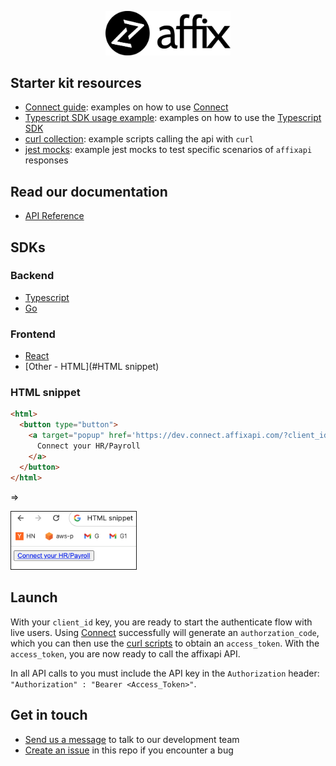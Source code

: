 <p align="center">
  <a href="https://affixapi.com">
    <img src = "./dev-resources/Word__logo.png" width = 200px>
  </a>
</p>

## Starter kit resources

- [Connect guide](./connect): examples on how to use [Connect](https://dev.connect.affixapi.com/?client_id=3FDAEDF9-1DCA4F54-87949F6A-41027643&mode=payroll&scope=/2023-03-01/payroll/identity%20/2023-03-01/payroll/employees%20/2023-03-01/payroll/payruns%20/2023-03-01/payroll/payruns/:payrun_id%20&redirect_uri=https://affixapi.com&sandbox=true)
- [Typescript SDK usage example](./sdk-example): examples on how to use the [Typescript SDK](https://www.npmjs.com/package/@affixapi/api)
- [curl collection](./curl-collection): example scripts calling the api with `curl`
- [jest mocks](./jest-mocks): example jest mocks to test specific scenarios of `affixapi` responses

## Read our documentation

- [API Reference](https://docs.affixapi.com/)

## SDKs

### Backend
- [Typescript](https://www.npmjs.com/package/@affixapi/api)
- [Go](https://pkg.go.dev/github.com/affixapi/go-sdk)

### Frontend
- [React](https://www.npmjs.com/package/@affixapi/connect-sdk)
- [Other - HTML](#HTML snippet)

### HTML snippet

```html
<html>
  <button type="button">
    <a target="popup" href='https://dev.connect.affixapi.com/?client_id=[YOUR CLIENT ID]&mode=developer&scope=/2023-03-01/developer/company%20/2023-03-01/developer/identity%20/2023-03-01/developer/employee%20/2023-03-01/developer/employees%20/2023-03-01/developer/timesheets%20/2023-03-01/developer/time-off-entries%20/2023-03-01/developer/time-off-balances%20/2023-03-01/developer/payruns%20/2023-03-01/developer/payruns/:payrun_id%20/2023-03-01/developer/work-locations%20/2023-03-01/developer/groups%20&redirect_uri=https://affixapi.com'>
      Connect your HR/Payroll
    </a>
  </button>
</html>
```

=>

<a href="https://affixapi.com">
  <img src="./dev-resources/html-snippet.png" width="200px" border="1" >
</a>

## Launch

With your `client_id` key, you are ready to start the authenticate flow with
live users. Using [Connect](./connect) successfully will generate an
`authorzation_code`, which you can then use the [curl
scripts](./curl-collection) to obtain an `access_token`. With the
`access_token`, you are now ready to call the affixapi API.

In all API calls to you must include the API key in the `Authorization` header:
`"Authorization" : "Bearer <Access_Token>"`.

## Get in touch
- [Send us a message](mailto:hello@affixapi.com) to talk to our development team
- [Create an issue](https://github.com/affixapi/starter-kit/issues) in this repo if you encounter a bug
